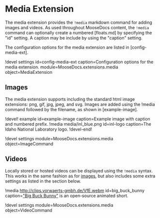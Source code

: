 # Media Extension

The media extension provides the `!media` markdown command for adding images and videos.
As used throughout MooseDocs content, the `!media` command can optionally create a numbered
[floats.md] by specifying the "id" setting. A caption may be include by using the "caption"
setting.

The configuration options for the media extension are listed in [config-media-ext].

!devel settings id=config-media-ext
                caption=Configuration options for the media extension.
                module=MooseDocs.extensions.media
                object=MediaExtension

## Images

The media extension supports including the standard html image extensions: png, gif, jpg, jpeg,
and svg. Images are added using the !media command followed by the filename, as shown in
[example-image].

!devel! example id=example-image caption=Example image with caption and numbered prefix.
!media media/inl_blue.png
       id=inl-logo
       caption=The Idaho National Laboratory logo.
!devel-end!

!devel settings module=MooseDocs.extensions.media object=ImageCommand


## Videos

Locally stored or hosted videos can be displayed using the `!media` syntax. This works in the same
fashion as for [images](#images), but also includes some extra settings as listed in the section
below.

!media http://clips.vorwaerts-gmbh.de/VfE.webm
       id=big_buck_bunny
       caption=["Big Buck Bunny"](https://en.wikipedia.org/wiki/Big_Buck_Bunny) is an open-source animated short.

!devel settings module=MooseDocs.extensions.media object=VideoCommand
